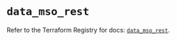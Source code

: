 # `data_mso_rest`

Refer to the Terraform Registry for docs: [`data_mso_rest`](https://registry.terraform.io/providers/ciscodevnet/mso/1.5.3/docs/data-sources/rest).
